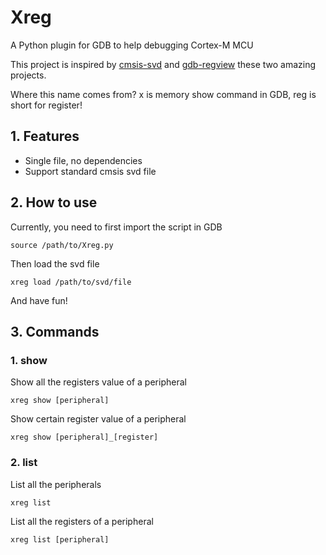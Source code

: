 # Xreg
A Python plugin for GDB to help debugging Cortex-M MCU

This project is inspired by [cmsis-svd](https://github.com/posborne/cmsis-svd) and [gdb-regview](https://github.com/fnoble/gdb-regview) these two amazing projects.



Where this name comes from? x is memory show command in GDB, reg is short for register!



## 1. Features

* Single file, no dependencies
* Support standard cmsis svd file



## 2. How to use

Currently, you need to first import the script in GDB

```
source /path/to/Xreg.py
```

Then load the svd file

```
xreg load /path/to/svd/file
```

And have fun!



## 3. Commands

### 1. show

Show all the registers value of a peripheral

```
xreg show [peripheral]
```

Show certain register value of a peripheral

```
xreg show [peripheral]_[register]
```



### 2. list

List all the peripherals

```
xreg list
```

List all the registers of a peripheral

```
xreg list [peripheral]
```

